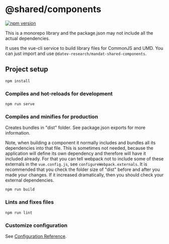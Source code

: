 # @shared/components

[![npm version](https://img.shields.io/npm/v/@datev-research/mandat-shared-components)](https://www.npmjs.com/package/@datev-research/mandat-shared-components) 

This is a monorepo library and the package.json may not include all the actual dependencies.

It uses the vue-cli service to build library files for CommonJS and UMD. You can just import and use 
`@datev-research/mandat-shared-components`.

## Project setup
```
npm install
```

### Compiles and hot-reloads for development
```
npm run serve
```

### Compiles and minifies for production
Creates bundles in "dist" folder. See package.json exports for more information.

Note, when building a component it normally includes and bundles all its dependencies into that file. This is 
sometimes not needed, because the application will define its own dependency and therefore will have it included 
already.
For that you can tell webpack not to include some of these externals in the `vue.config.js`,
see `configureWebpack.externals`. It is recommended that you check the folder size of "dist" before and after you 
made your changes. If it increased dramatically, then you should check your external dependencies. 

```
npm run build
```

### Lints and fixes files
```
npm run lint
```

### Customize configuration
See [Configuration Reference](https://cli.vuejs.org/config/).
